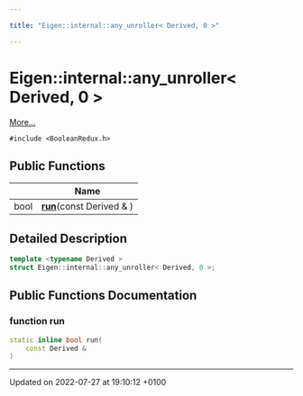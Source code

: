 ```yaml
---

title: "Eigen::internal::any_unroller< Derived, 0 >"

---
```


# Eigen::internal::any_unroller< Derived, 0 >



 [More...](#detailed-description)


`#include <BooleanRedux.h>`

## Public Functions

|                | Name           |
| -------------- | -------------- |
| bool | **[run](http://example.org/classes/structeigen_1_1internal_1_1any__unroller_3_01derived_00_010_01_4/#function-run)**(const Derived & ) |

## Detailed Description

```cpp
template <typename Derived >
struct Eigen::internal::any_unroller< Derived, 0 >;
```

## Public Functions Documentation

### function run

```cpp
static inline bool run(
    const Derived & 
)
```


-------------------------------

Updated on 2022-07-27 at 19:10:12 +0100